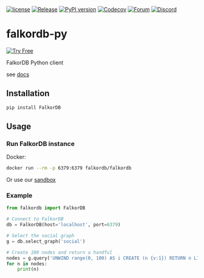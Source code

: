 [![license](https://img.shields.io/github/license/falkordb/falkordb-py.svg)](https://github.com/falkordb/falkordb-py)
[![Release](https://img.shields.io/github/release/falkordb/falkordb-py.svg)](https://github.com/falkordb/falkordb-py/releases/latest)
[![PyPI version](https://badge.fury.io/py/falkordb.svg)](https://badge.fury.io/py/falkordb)
[![Codecov](https://codecov.io/gh/falkordb/falkordb-py/branch/main/graph/badge.svg)](https://codecov.io/gh/falkordb/falkordb-py)
[![Forum](https://img.shields.io/badge/Forum-falkordb-blue)](https://github.com/orgs/FalkorDB/discussions)
[![Discord](https://img.shields.io/discord/1146782921294884966?style=flat-square)](https://discord.gg/ErBEqN9E)

# falkordb-py

[![Try Free](https://img.shields.io/badge/Try%20Free-FalkorDB%20Cloud-FF8101?labelColor=FDE900&style=for-the-badge&link=https://app.falkordb.cloud)](https://app.falkordb.cloud)

FalkorDB Python client

see [docs](http://falkordb-py.readthedocs.io/)

## Installation
```sh
pip install FalkorDB
```

## Usage

### Run FalkorDB instance
Docker:
```sh
docker run --rm -p 6379:6379 falkordb/falkordb
```
Or use our [sandbox](https://cloud.falkordb.com/sandbox)

### Example 
```python
from falkordb import FalkorDB

# Connect to FalkorDB
db = FalkorDB(host='localhost', port=6379)

# Select the social graph
g = db.select_graph('social')

# Create 100 nodes and return a handful
nodes = g.query('UNWIND range(0, 100) AS i CREATE (n {v:1}) RETURN n LIMIT 10').result_set
for n in nodes:
    print(n)
```
